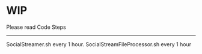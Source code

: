 # WIP

Please read Code Steps

---------------------

SocialStreamer.sh every 1 hour.
SocialStreamFileProcessor.sh every 1 hour

